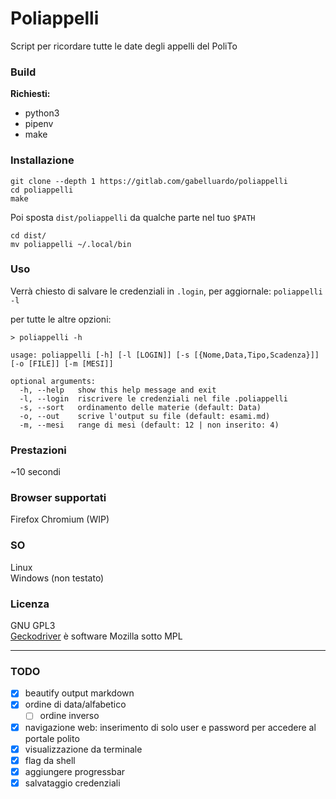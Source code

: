 # Poliappelli

Script per ricordare tutte le date degli appelli del PoliTo

### Build

**Richiesti:**

-   python3
-   pipenv
-   make

### Installazione

    git clone --depth 1 https://gitlab.com/gabelluardo/poliappelli 
    cd poliappelli
    make

Poi sposta `dist/poliappelli` da qualche parte nel tuo `$PATH`

    cd dist/
    mv poliappelli ~/.local/bin

### Uso

Verrà chiesto di salvare le credenziali in `.login`, per aggiornale: `poliappelli -l`

per tutte le altre opzioni:

```
> poliappelli -h

usage: poliappelli [-h] [-l [LOGIN]] [-s [{Nome,Data,Tipo,Scadenza}]] [-o [FILE]] [-m [MESI]]

optional arguments:
  -h, --help   show this help message and exit
  -l, --login  riscrivere le credenziali nel file .poliappelli
  -s, --sort   ordinamento delle materie (default: Data)
  -o, --out    scrive l'output su file (default: esami.md)
  -m, --mesi   range di mesi (default: 12 | non inserito: 4)
```

### Prestazioni

~10 secondi

### Browser supportati

Firefox
Chromium (WIP)

### SO

Linux  
Windows (non testato)

### Licenza

GNU GPL3  
[Geckodriver](https://github.com/mozilla/geckodriver) è software Mozilla sotto MPL


--- 


### TODO

-   [x] beautify output markdown
-   [x] ordine di data/alfabetico
    -   [ ] ordine inverso
-   [x] navigazione web: inserimento di solo user e password per accedere al portale polito
-   [x] visualizzazione da terminale
-   [x] flag da shell
-   [x] aggiungere progressbar
-   [x] salvataggio credenziali